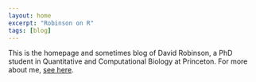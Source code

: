 ```yaml
---
layout: home
excerpt: "Robinson on R"
tags: [blog]
---
```


This is the homepage and sometimes blog of David Robinson, a PhD student in Quantitative and Computational Biology at Princeton. For more about me, <a href="/about" style="text-decoration: underline">see here</a>.
